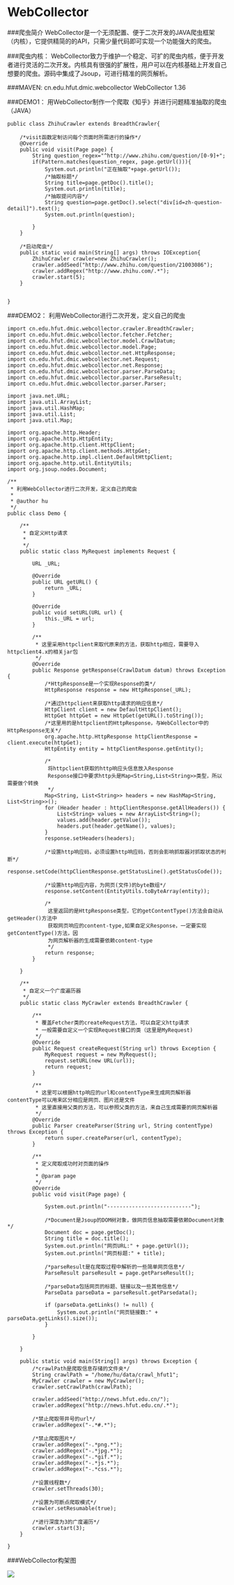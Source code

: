 WebCollector
============

###爬虫简介
WebCollector是一个无须配置、便于二次开发的JAVA爬虫框架（内核），它提供精简的的API，只需少量代码即可实现一个功能强大的爬虫。

###爬虫内核：
WebCollector致力于维护一个稳定、可扩的爬虫内核，便于开发者进行灵活的二次开发。内核具有很强的扩展性，用户可以在内核基础上开发自己想要的爬虫。源码中集成了Jsoup，可进行精准的网页解析。 

###MAVEN:
    <dependency>
        <groupId>cn.edu.hfut.dmic.webcollector</groupId>
        <artifactId>WebCollector</artifactId>
        <version>1.36</version>
    </dependency>

###DEMO1：
用WebCollector制作一个爬取《知乎》并进行问题精准抽取的爬虫（JAVA）  

    public class ZhihuCrawler extends BreadthCrawler{
 
        /*visit函数定制访问每个页面时所需进行的操作*/
        @Override
        public void visit(Page page) {
            String question_regex="^http://www.zhihu.com/question/[0-9]+";
            if(Pattern.matches(question_regex, page.getUrl())){
                System.out.println("正在抽取"+page.getUrl());
                /*抽取标题*/
                String title=page.getDoc().title();
                System.out.println(title);
                /*抽取提问内容*/
                String question=page.getDoc().select("div[id=zh-question-detail]").text();
                System.out.println(question);
             
            }
        }
 
        /*启动爬虫*/
        public static void main(String[] args) throws IOException{  
            ZhihuCrawler crawler=new ZhihuCrawler();
            crawler.addSeed("http://www.zhihu.com/question/21003086");
            crawler.addRegex("http://www.zhihu.com/.*");
            crawler.start(5);  
        }
 
   
    }



###DEMO2：
利用WebCollector进行二次开发，定义自己的爬虫



    import cn.edu.hfut.dmic.webcollector.crawler.BreadthCrawler;
    import cn.edu.hfut.dmic.webcollector.fetcher.Fetcher;
    import cn.edu.hfut.dmic.webcollector.model.CrawlDatum;
    import cn.edu.hfut.dmic.webcollector.model.Page;
    import cn.edu.hfut.dmic.webcollector.net.HttpResponse;
    import cn.edu.hfut.dmic.webcollector.net.Request;
    import cn.edu.hfut.dmic.webcollector.net.Response;
    import cn.edu.hfut.dmic.webcollector.parser.ParseData;
    import cn.edu.hfut.dmic.webcollector.parser.ParseResult;
    import cn.edu.hfut.dmic.webcollector.parser.Parser;

    import java.net.URL;
    import java.util.ArrayList;
    import java.util.HashMap;
    import java.util.List;
    import java.util.Map;

    import org.apache.http.Header;
    import org.apache.http.HttpEntity;
    import org.apache.http.client.HttpClient;
    import org.apache.http.client.methods.HttpGet;
    import org.apache.http.impl.client.DefaultHttpClient;
    import org.apache.http.util.EntityUtils;
    import org.jsoup.nodes.Document;

    /**
     * 利用WebCollector进行二次开发，定义自己的爬虫
     *
     * @author hu
     */
    public class Demo {

        /**
         * 自定义Http请求
         *
         */
        public static class MyRequest implements Request {

            URL _URL;

            @Override
            public URL getURL() {
                return _URL;
            }

            @Override
            public void setURL(URL url) {
                this._URL = url;
            }

            /**
             * 这里采用httpclient来取代原来的方法，获取http相应，需要导入httpclient4.x的相关jar包
             */
            @Override
            public Response getResponse(CrawlDatum datum) throws Exception {
                /*HttpResponse是一个实现Response的类*/
                HttpResponse response = new HttpResponse(_URL);

                /*通过httpclient来获取http请求的响应信息*/
                HttpClient client = new DefaultHttpClient();
                HttpGet httpGet = new HttpGet(getURL().toString());
                /*这里用的是httpclient的HttpResponse，与WebCollector中的HttpResponse无关*/
                org.apache.http.HttpResponse httpClientResponse = client.execute(httpGet);
                HttpEntity entity = httpClientResponse.getEntity();

                /*
                 将httpclient获取的http响应头信息放入Response
                 Response接口中要求http头是Map<String,List<String>>类型，所以需要做个转换
                 */
                Map<String, List<String>> headers = new HashMap<String, List<String>>();
                for (Header header : httpClientResponse.getAllHeaders()) {
                    List<String> values = new ArrayList<String>();
                    values.add(header.getValue());
                    headers.put(header.getName(), values);
                }
                response.setHeaders(headers);

                /*设置http响应码，必须设置http响应码，否则会影响抓取器对抓取状态的判断*/
                response.setCode(httpClientResponse.getStatusLine().getStatusCode());

                /*设置http响应内容，为网页(文件)的byte数组*/
                response.setContent(EntityUtils.toByteArray(entity));

                /*
                 这里返回的是HttpResponse类型，它的getContentType()方法会自动从getHeader()方法中
                 获取网页响应的content-type,如果自定义Response，一定要实现getContentType()方法，因
                 为网页解析器的生成需要依赖content-type
                 */
                return response;
            }

        }

        /**
         * 自定义一个广度遍历器
         */
        public static class MyCrawler extends BreadthCrawler {

            /**
             * 覆盖Fetcher类的createRequest方法，可以自定义http请求
             * 一般需要自定义一个实现Request接口的类（这里是MyRequest)
             */
            @Override
            public Request createRequest(String url) throws Exception {
                MyRequest request = new MyRequest();
                request.setURL(new URL(url));
                return request;
            }

            /**
             * 这里可以根据http响应的url和contentType来生成网页解析器 contentType可以用来区分相应是网页、图片还是文件
             * 这里直接用父类的方法，可以参照父类的方法，来自己生成需要的网页解析器
             */
            @Override
            public Parser createParser(String url, String contentType) throws Exception {
                return super.createParser(url, contentType);
            }

            /**
             * 定义爬取成功时对页面的操作
             *
             * @param page
             */
            @Override
            public void visit(Page page) {

                System.out.println("---------------------------");

                /*Document是Jsoup的DOM树对象，做网页信息抽取需要依赖Document对象*/
                Document doc = page.getDoc();
                String title = doc.title();
                System.out.println("网页URL:" + page.getUrl());
                System.out.println("网页标题:" + title);

                /*parseResult是在爬取过程中解析的一些简单网页信息*/
                ParseResult parseResult = page.getParseResult();

                /*parseData包括网页的标题、链接以及一些其他信息*/
                ParseData parseData = parseResult.getParsedata();

                if (parseData.getLinks() != null) {
                    System.out.println("网页链接数:" + parseData.getLinks().size());
                }

            }

        }

        public static void main(String[] args) throws Exception {
            /*crawlPath是爬取信息存储的文件夹*/
            String crawlPath = "/home/hu/data/crawl_hfut1";
            MyCrawler crawler = new MyCrawler();
            crawler.setCrawlPath(crawlPath);

            crawler.addSeed("http://news.hfut.edu.cn/");
            crawler.addRegex("http://news.hfut.edu.cn/.*");

            /*禁止爬取带井号的url*/
            crawler.addRegex("-.*#.*");

            /*禁止爬取图片*/
            crawler.addRegex("-.*png.*");
            crawler.addRegex("-.*jpg.*");
            crawler.addRegex("-.*gif.*");
            crawler.addRegex("-.*js.*");
            crawler.addRegex("-.*css.*");

            /*设置线程数*/
            crawler.setThreads(30);

            /*设置为可断点爬取模式*/
            crawler.setResumable(true);

            /*进行深度为3的广度遍历*/
            crawler.start(3);
        }

    }



###WebCollector构架图

![](https://github.com/CrawlScript/WebCollector/raw/master/webcollector_design.png)

    
